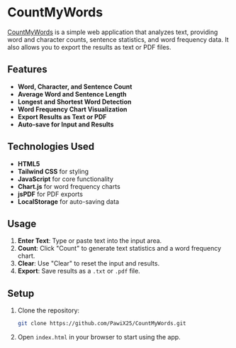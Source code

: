 # CountMyWords

[CountMyWords](https://github.com/PawiX25/CountMyWords) is a simple web application that analyzes text, providing word and character counts, sentence statistics, and word frequency data. It also allows you to export the results as text or PDF files.

## Features

- **Word, Character, and Sentence Count**
- **Average Word and Sentence Length**
- **Longest and Shortest Word Detection**
- **Word Frequency Chart Visualization**
- **Export Results as Text or PDF**
- **Auto-save for Input and Results**

## Technologies Used

- **HTML5**
- **Tailwind CSS** for styling
- **JavaScript** for core functionality
- **Chart.js** for word frequency charts
- **jsPDF** for PDF exports
- **LocalStorage** for auto-saving data

## Usage

1. **Enter Text**: Type or paste text into the input area.
2. **Count**: Click "Count" to generate text statistics and a word frequency chart.
3. **Clear**: Use "Clear" to reset the input and results.
4. **Export**: Save results as a `.txt` or `.pdf` file.

## Setup

1. Clone the repository:
   ```bash
   git clone https://github.com/PawiX25/CountMyWords.git
   ```
2. Open `index.html` in your browser to start using the app.